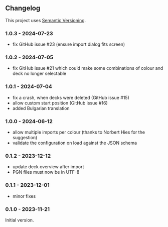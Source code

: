 ## Changelog

This project uses [Semantic Versioning](https://semver.org/spec/v2.0.0.html).

### 1.0.3 - 2024-07-23

* fix GitHub issue #23 (ensure import dialog fits screen)

### 1.0.2 - 2024-07-05

* fix GitHub issue #21 which could make some combinations of colour and deck no longer selectable

### 1.0.1 - 2024-07-04

* fix a crash, when decks were deleted (GitHub issue #15)
* allow custom start position (GitHub issue #16)
* added Bulgarian translation

### 1.0.0 - 2024-06-12

* allow multiple imports per colour (thanks to Norbert Hies for the suggestion)
* validate the configuration on load against the JSON schema

### 0.1.2 - 2023-12-12

* update deck overview after import
* PGN files must now be in UTF-8

### 0.1.1 - 2023-12-01

* minor fixes

### 0.1.0 - 2023-11-21

Initial version.
